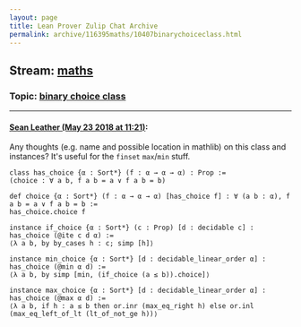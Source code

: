 ```yaml
---
layout: page
title: Lean Prover Zulip Chat Archive 
permalink: archive/116395maths/10407binarychoiceclass.html
---
```


## Stream: [maths](index.html)
### Topic: [binary choice class](10407binarychoiceclass.html)

---

#### [Sean Leather (May 23 2018 at 11:21)](https://leanprover.zulipchat.com/#narrow/stream/116395-maths/topic/binary%20choice%20class/near/126968229):
Any thoughts (e.g. name and possible location in mathlib) on this class and instances? It's useful for the `finset` `max`/`min` stuff.

```lean
class has_choice {α : Sort*} (f : α → α → α) : Prop :=
(choice : ∀ a b, f a b = a ∨ f a b = b)

def choice {α : Sort*} (f : α → α → α) [has_choice f] : ∀ (a b : α), f a b = a ∨ f a b = b :=
has_choice.choice f

instance if_choice {α : Sort*} (c : Prop) [d : decidable c] : has_choice (@ite c d α) :=
⟨λ a b, by by_cases h : c; simp [h]⟩

instance min_choice {α : Sort*} [d : decidable_linear_order α] : has_choice (@min α d) :=
⟨λ a b, by simp [min, (if_choice (a ≤ b)).choice]⟩

instance max_choice {α : Sort*} [d : decidable_linear_order α] : has_choice (@max α d) :=
⟨λ a b, if h : a ≤ b then or.inr (max_eq_right h) else or.inl (max_eq_left_of_lt (lt_of_not_ge h))⟩
```

